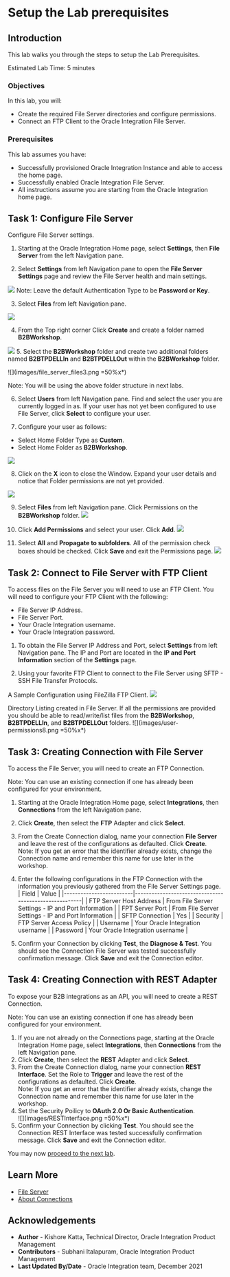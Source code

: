 # Setup the Lab prerequisites

## Introduction

This lab walks you through the steps to setup the Lab Prerequisites.

Estimated Lab Time: 5 minutes

### Objectives

In this lab, you will:

* Create the required File Server directories and configure permissions.
* Connect an FTP Client to the Oracle Integration File Server.

### Prerequisites

This lab assumes you have:

* Successfully provisioned Oracle Integration Instance and able to access the home page.
* Successfully enabled Oracle Integration File Server.
* All instructions assume you are starting from the Oracle Integration home page.

## Task 1: Configure File Server

Configure File Server settings.

1. Starting at the Oracle Integration Home page, select **Settings**, then **File Server** from the left Navigation pane.

2. Select **Settings** from left Navigation pane to open the **File Server Settings** page and review the File Server health and main settings.

 ![](images/file_server_settings.png)
Note: Leave the default Authentication Type to be **Password or Key**.

3. Select **Files** from left Navigation pane.

 ![](images/file_server_files1.png)

4. From the Top right corner Click **Create** and create a folder named **B2BWorkshop**.

 ![](images/file_server_files2.png)
5. Select the **B2BWorkshop** folder and create two additional folders named **B2BTPDELLIn** and **B2BTPDELLOut** within the **B2BWorkshop** folder.

  ![](images/file_server_files3.png =50%x*)

Note: You will be using the above folder structure in next labs.

6. Select **Users** from left Navigation pane. Find and select the user you are currently logged in as. If your user has not yet been configured to use File Server, click **Select** to configure your user.

7. Configure your user as follows:

* Select Home Folder Type as **Custom**.
* Select Home Folder as **B2BWorkshop**.

 ![](images/user-permissions2.png)

8. Click on the **X** icon to close the Window. Expand your user details and notice that Folder permissions are not yet provided.

 ![](images/user-permissions3.png)

9. Select **Files** from left Navigation pane. Click Permissions on the **B2BWorkshop** folder.
 ![](images/user-permissions4.png)

10. Click **Add Permissions** and select your user. Click **Add**.
 ![](images/user-permissions5.png)

11. Select **All** and **Propagate to subfolders**. All of the permission check boxes should be checked. Click **Save** and exit the Permissions page.
 ![](images/user-permissions6.png)

## Task 2: Connect to File Server with FTP Client

To access files on the File Server you will need to use an FTP Client. You will need to configure your FTP Client with the following:
* File Server IP Address.
* File Server Port.
* Your Oracle Integration username.
* Your Oracle Integration password.

1. To obtain the File Server IP Address and Port, select **Settings** from left Navigation pane. The IP and Port are located in the **IP and Port Information** section of the **Settings** page.

2. Using your favorite FTP Client to connect to the File Server using SFTP - SSH File Transfer Protocols.

A Sample Configuration using FileZilla FTP Client.
 ![](images/user-permissions7.png)

Directory Listing created in File Server. If all the permissions are provided you should be able to read/write/list files from the **B2BWorkshop**, **B2BTPDELLIn**, and **B2BTPDELLOut** folders.
 ![](images/user-permissions8.png =50%x*)

## Task 3: Creating Connection with File Server

To access the File Server, you will need to create an FTP Connection.

Note: You can use an existing connection if one has already been configured for your environment.

1. Starting at the Oracle Integration Home page, select **Integrations**, then **Connections** from the left Navigation pane.
2. Click **Create**, then select the **FTP** Adapter and click **Select**.
3. From the Create Connection dialog, name your connection **File Server** and leave the rest of the configurations as defaulted. Click **Create**.  
Note: If you get an error that the identifier already exists, change the Connection name and remember this name for use later in the workshop.
4. Enter the following configurations in the FTP Connection with the information you previously gathered from the File Server Settings page.  
| Field                   | Value                                                 |
|-------------------------|-------------------------------------------------------|
| FTP Server Host Address | From File Server Settings - IP and Port Information   |
| FPT Server Port         | From File Server Settings - IP and Port Information   |
| SFTP Connection         | Yes                                                   |
| Security                | FTP Server Access Policy                              |
| Username                | Your Oracle Integration username                      |
| Password                | Your Oracle Integration username                      |

5. Confirm your Connection by clicking **Test**, the **Diagnose & Test**. You should see the Connection File Server was tested successfully confirmation message. Click **Save** and exit the Connection editor.

## Task 4: Creating Connection with REST Adapter

To expose your B2B integrations as an API, you will need to create a REST Connection.

Note: You can use an existing connection if one has already been configured for your environment.

1. If you are not already on the Connections page, starting at the Oracle Integration Home page, select **Integrations**, then **Connections** from the left Navigation pane.
2. Click **Create**, then select the **REST** Adapter and click **Select**.
3. From the Create Connection dialog, name your connection **REST Interface**. Set the Role to **Trigger** and leave the rest of the configurations as defaulted. Click **Create**.  
Note: If you get an error that the identifier already exists, change the Connection name and remember this name for use later in the workshop.
4. Set the Security Poilicy to **OAuth 2.0 Or Basic Authentication**.  
![](images/RESTInterface.png =50%x*)
5. Confirm your Connection by clicking **Test**. You should see the Connection REST Interface was tested successfully confirmation message. Click **Save** and exit the Connection editor.

You may now [proceed to the next lab](#next).

## Learn More

* [File Server](https://docs.oracle.com/en/cloud/paas/integration-cloud/file-server/file-server-overview.html)
* [About Connections](https://docs.oracle.com/en/cloud/paas/integration-cloud/integrations-user/integration-cloud-service-concepts.html#GUID-DDA9C4B9-BCB0-4F4D-BA51-44FB610AEA1C)

## Acknowledgements

* **Author** - Kishore Katta, Technical Director, Oracle Integration Product Management
* **Contributors** - Subhani Italapuram, Oracle Integration Product Management
* **Last Updated By/Date** - Oracle Integration team, December 2021
